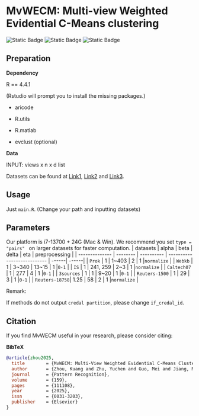 # MvWECM: Multi-view Weighted Evidential C-Means clustering
![Static Badge](https://img.shields.io/badge/Multi%20view%20Clustering-green)
![Static Badge](https://img.shields.io/badge/Code-R-blue)
![Static Badge](https://img.shields.io/badge/Pattern%20Recognition-orange)

## Preparation
**Dependency**

R == 4.4.1

(Rstudio will prompt you to install the missing packages.)

* aricode 

* R.utils

* R.matlab

* evclust (optional)

**Data**

INPUT: views x n x d list

Datasets can be found at [Link1](https://github.com/ChuanbinZhang/Multi-view-datasets), [Link2](https://github.com/ZhangqiJiang07/Multi-view_Multi-class_Datasets) and [Link3](https://gitee.com/zhangfk/multi-view-dataset).

## Usage

Just `main.R`. (Change your path and inputting datasets)


## Parameters
Our platform is i7-13700 + 24G (Mac & Win).
We recommend you set `type = "pairs" ` on larger datasets for faster computation.
| datasets         | alpha     | beta    | delta |  eta  | preprocessing  | 
| -------------- | -------- | ---------- | --------------------------- | ------| ------|
| `Prok`         | 1    | 1~403         | 2      | 1 |`normalize` |
| `Webkb`        | 1    | 3~340         | 13~15  | 1 |`0-1`       |
| `IS`           | 1    | 241, 259      | 2~3    | 1 |`normalize` |
| `Caltech07`    | 1    | 277           | 4      | 1 |`0-1`       |
| `3sources`     | 1    | 1             | 9~20   | 1 |`0-1`       |
| `Reuters-1500` | 1    | 29            | 3      | 1 |`0-1`       |
| `Reuters-18758`| 1.25 | 58            | 2      | 1 |`normalize` |

Remark: 

If methods do not output `credal partition`, please change `if_credal_id`.

## Citation

If you find MvWECM useful in your research, please consider citing:

**BibTeX**
```bibtex
@article{zhou2025,
  title        = {MvWECM: Multi-View Weighted Evidential C-Means Clustering},
  author       = {Zhou, Kuang and Zhu, Yuchen and Guo, Mei and Jiang, Ming},
  journal      = {Pattern Recognition},
  volume       = {159},
  pages        = {111108},
  year         = {2025},
  issn         = {0031-3203},
  publisher    = {Elsevier}
}
